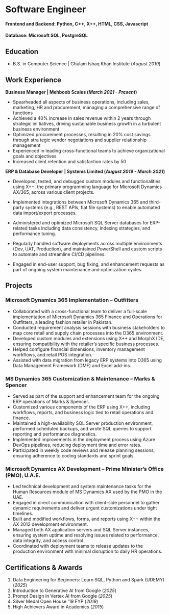 # Software Engineer

#### Frontend and Backend: Python, C++, X++, HTML, CSS, Javascript
#### Database: Microsoft SQL, PostgreSQL

## Education
- B.S. in Computer Science | Ghulam Ishaq Khan Institute (_August 2019_)

## Work Experience
**Business Manager | Mehboob Scales (_March 2021 - Present_)**
- Spearheaded all aspects of business operations, including sales, marketing, 
HR and procurement, managing a comprehensive range of functions
- Achieved a 40% increase in sales revenue within 2 years through strategic ini
tiatives, driving sustainable business growth in a turbulent business environment
- Optimized procurement processes, resulting in 20% cost savings through stra
tegic vendor negotiations and supplier relationship management
- Experienced in leading cross-functional teams to achieve organizational 
goals and objectives
- Increased client retention and satisfaction rates by 50
  
**ERP & Database Developer | Systems Limited (_August 2019 - March 2021_)**
- Developed, tested, and debugged custom modules and functionalities using X++, the primary programming language for Microsoft Dynamics AX/365, across various client projects.

- Implemented integrations between Microsoft Dynamics 365 and third-party systems (e.g., REST APIs, flat file systems) to enable automated data import/export processes.
- Administered and optimized Microsoft SQL Server databases for ERP-related tasks including data consistency, indexing strategies, and performance tuning.
- Regularly handled software deployments across multiple environments (Dev, UAT, Production), and maintained PowerShell and custom scripts to automate and streamline CI/CD pipelines.
- Engaged in end-user support, bug fixing, and enhancement requests as part of ongoing system maintenance and optimization cycles.
  
## Projects
### Microsoft Dynamics 365 Implementation – Outfitters
- Collaborated with a cross-functional team to deliver a full-scale implementation of Microsoft Dynamics 365 Finance and Operations for Outfitters, a leading fashion retailer in Pakistan.
- Conducted requirement analysis sessions with business stakeholders to map core retail and supply chain processes into the D365 environment.
- Developed custom modules and extensions using X++ and MorphX IDE, ensuring compatibility with the retailer’s specific business processes.
- Helped configure financial dimensions, inventory management workflows, and retail POS integration.
- Assisted with data migration from legacy ERP systems into D365 using Data Management Framework (DMF) and Excel add-ins.

### MS Dynamics 365 Customization & Maintenance – Marks & Spencer
- Served as part of the support and enhancement team for the ongoing ERP operations of Marks & Spencer.
- Customized various components of the ERP using X++, including workflows, reports, and business logic tied to retail operations and finance.
- Maintained a high-availability SQL Server production environment, performed scheduled backups, and wrote SQL queries to support reporting and performance diagnostics.
- Implemented improvements in the deployment process using Azure DevOps pipelines, reducing deployment time and error rates.
- Participated in weekly code reviews and release planning sessions, ensuring adherence to coding standards and sprint goals.

### Microsoft Dynamics AX Development – Prime Minister’s Office (PMO), U.A.E.
- Led technical development and system maintenance tasks for the Human Resources module of MS Dynamics AX used by the PMO in the UAE.
- Engaged in direct communication with client-side personnel to gather dynamic requirements and deliver urgent customizations under tight timelines.
- Built and modified workflows, forms, and reports using X++ within the AX 2012 development environment.
- Managed both AX application servers and SQL Server instances, ensuring system uptime and resolving issues related to performance, data integrity, and access control.
- Coordinated with deployment teams to release updates to the production environment with minimal disruption to daily HR operations.

## Certifications & Awards
1. Data Engineering for Beginners: Learn SQL, Python and Spark (UDEMY) (_2025_)
2. Introduction to Generative AI from Google (_2025_)
3. Prompt Design in Vertex AI from Google (_2025_)
4. Silver Medal Open House '19 FYP (_2019_)
5. High Achievers Award in Academics (_2015_)
